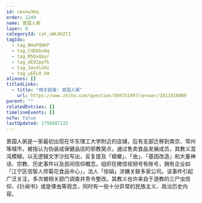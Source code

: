 ```yaml
---
id: cmxnw36q
order: 1249
name: 景国人粥
layer: 8
categoryId: cat_uWLHUZtI
tagIds:
  - tag_BHaPQ9KP
  - tag_CHDDbu9q
  - tag_M5OxQGqr
  - tag_dE92ppTk
  - tag_ImsdsJHz
  - tag_yEEL0_kW
aliases: []
titledLinks:
  - title: "相关链接: 景国人粥"
    url: https://www.zhihu.com/question/504751497/answer/2611016009
parent: ""
relatedEntries: []
timelineEvents: []
nsfw: false
lastUpdated: 1758087125
---
```


景国人粥是一家最初出现在华东理工大学附近的店铺，后有支部迁移到南京、常州等城市，被指认为伪装成保健品店的邪教窝点，通过售卖食品发展成员，其教义混沌模糊，以无逻辑文字沙拉写出，反复提及「蟑螂」、「虫」、「基因改造」和大量神话、宗教、历史事件以及民间信仰概念。组织在微信视频号有账号，拥有企业如「江宁区信智人师菊花食品中心」，法人「徐娟」涉嫌关联多家公司。该事件引起广泛关注，多次被相关部门调查并责令整改。其教义也许来自于道教的三尸虫信仰、《针闻书》或是倮虫等观念，同时有一些十分异常的民族主义、政治历史内容。
